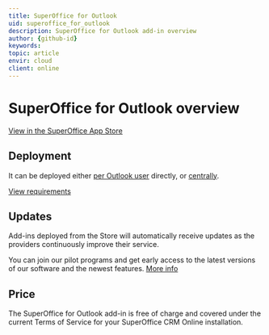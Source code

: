 ```yaml
---
title: SuperOffice for Outlook
uid: superoffice_for_outlook
description: SuperOffice for Outlook add-in overview
author: {github-id}
keywords:
topic: article
envir: cloud
client: online
---
```


# SuperOffice for Outlook overview

[View in the SuperOffice App Store][1]

## Deployment

It can be deployed either [per Outlook user][2] directly, or [centrally][3].

[View requirements][4]

## Updates

Add-ins deployed from the Store will automatically receive updates as the providers continuously improve their service.

You can join our pilot programs and get early access to the latest versions of our software and the newest features. [More info][1]

## Price

The SuperOffice for Outlook add-in is free of charge and covered under the current Terms of Service for your SuperOffice CRM Online installation.

<!-- Referenced links -->
[1]: https://online.superoffice.com/appstore/superoffice-as/superoffice-for-outlook
[2]: deploy-office-add-in.md
[3]: deploy-centrally.md
[4]: requirements.md
